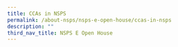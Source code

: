 ```yaml
---
title: CCAs in NSPS
permalink: /about-nsps/nsps-e-open-house/ccas-in-nsps
description: ""
third_nav_title: NSPS E Open House
---
```

